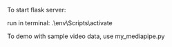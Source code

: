 To start flask server:

run in terminal:
.\env\Scripts\activate
<!-- set FLASK_APP=api.py -->

<!-- flask run -->

To demo with sample video data, use my_mediapipe.py
